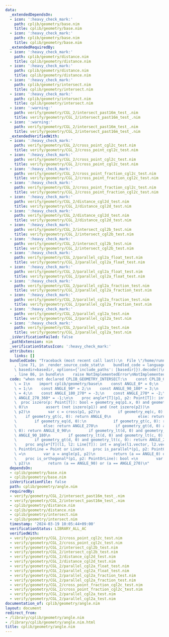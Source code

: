 ```yaml
---
data:
  _extendedDependsOn:
  - icon: ':heavy_check_mark:'
    path: cplib/geometry/base.nim
    title: cplib/geometry/base.nim
  - icon: ':heavy_check_mark:'
    path: cplib/geometry/base.nim
    title: cplib/geometry/base.nim
  _extendedRequiredBy:
  - icon: ':heavy_check_mark:'
    path: cplib/geometry/distance.nim
    title: cplib/geometry/distance.nim
  - icon: ':heavy_check_mark:'
    path: cplib/geometry/distance.nim
    title: cplib/geometry/distance.nim
  - icon: ':heavy_check_mark:'
    path: cplib/geometry/intersect.nim
    title: cplib/geometry/intersect.nim
  - icon: ':heavy_check_mark:'
    path: cplib/geometry/intersect.nim
    title: cplib/geometry/intersect.nim
  - icon: ':warning:'
    path: verify/geometry/CGL_2/intersect_past16m_test_.nim
    title: verify/geometry/CGL_2/intersect_past16m_test_.nim
  - icon: ':warning:'
    path: verify/geometry/CGL_2/intersect_past16m_test_.nim
    title: verify/geometry/CGL_2/intersect_past16m_test_.nim
  _extendedVerifiedWith:
  - icon: ':heavy_check_mark:'
    path: verify/geometry/CGL_2/cross_point_cgl2c_test.nim
    title: verify/geometry/CGL_2/cross_point_cgl2c_test.nim
  - icon: ':heavy_check_mark:'
    path: verify/geometry/CGL_2/cross_point_cgl2c_test.nim
    title: verify/geometry/CGL_2/cross_point_cgl2c_test.nim
  - icon: ':heavy_check_mark:'
    path: verify/geometry/CGL_2/cross_point_fraction_cgl2c_test.nim
    title: verify/geometry/CGL_2/cross_point_fraction_cgl2c_test.nim
  - icon: ':heavy_check_mark:'
    path: verify/geometry/CGL_2/cross_point_fraction_cgl2c_test.nim
    title: verify/geometry/CGL_2/cross_point_fraction_cgl2c_test.nim
  - icon: ':heavy_check_mark:'
    path: verify/geometry/CGL_2/distance_cgl2d_test.nim
    title: verify/geometry/CGL_2/distance_cgl2d_test.nim
  - icon: ':heavy_check_mark:'
    path: verify/geometry/CGL_2/distance_cgl2d_test.nim
    title: verify/geometry/CGL_2/distance_cgl2d_test.nim
  - icon: ':heavy_check_mark:'
    path: verify/geometry/CGL_2/intersect_cgl2b_test.nim
    title: verify/geometry/CGL_2/intersect_cgl2b_test.nim
  - icon: ':heavy_check_mark:'
    path: verify/geometry/CGL_2/intersect_cgl2b_test.nim
    title: verify/geometry/CGL_2/intersect_cgl2b_test.nim
  - icon: ':heavy_check_mark:'
    path: verify/geometry/CGL_2/parallel_cgl2a_float_test.nim
    title: verify/geometry/CGL_2/parallel_cgl2a_float_test.nim
  - icon: ':heavy_check_mark:'
    path: verify/geometry/CGL_2/parallel_cgl2a_float_test.nim
    title: verify/geometry/CGL_2/parallel_cgl2a_float_test.nim
  - icon: ':heavy_check_mark:'
    path: verify/geometry/CGL_2/parallel_cgl2a_fraction_test.nim
    title: verify/geometry/CGL_2/parallel_cgl2a_fraction_test.nim
  - icon: ':heavy_check_mark:'
    path: verify/geometry/CGL_2/parallel_cgl2a_fraction_test.nim
    title: verify/geometry/CGL_2/parallel_cgl2a_fraction_test.nim
  - icon: ':heavy_check_mark:'
    path: verify/geometry/CGL_2/parallel_cgl2a_test.nim
    title: verify/geometry/CGL_2/parallel_cgl2a_test.nim
  - icon: ':heavy_check_mark:'
    path: verify/geometry/CGL_2/parallel_cgl2a_test.nim
    title: verify/geometry/CGL_2/parallel_cgl2a_test.nim
  _isVerificationFailed: false
  _pathExtension: nim
  _verificationStatusIcon: ':heavy_check_mark:'
  attributes:
    links: []
  bundledCode: "Traceback (most recent call last):\n  File \"/home/runner/.local/lib/python3.10/site-packages/onlinejudge_verify/documentation/build.py\"\
    , line 71, in _render_source_code_stat\n    bundled_code = language.bundle(stat.path,\
    \ basedir=basedir, options={'include_paths': [basedir]}).decode()\n  File \"/home/runner/.local/lib/python3.10/site-packages/onlinejudge_verify/languages/nim.py\"\
    , line 86, in bundle\n    raise NotImplementedError\nNotImplementedError\n"
  code: "when not declared CPLIB_GEOMETRY_INTERSECT:\n    const CPLIB_GEOMETRY_INTERSECT*\
    \ = 1\n    import cplib/geometry/base\n    const ANGLE_0* = 0;\n    const ANGLE_0_90*\
    \ = 1;\n    const ANGLE_90* = 2;\n    const ANGLE_90_180* = 3;\n    const ANGLE_180*\
    \ = 4;\n    const ANGLE_180_270* = -3;\n    const ANGLE_270* = -2;\n    const\
    \ ANGLE_270_360* = -1;\n\n    proc angle*[T](p1, p2: Point[T]): int =\n      \
    \  proc iszero(p: Point[T]): bool = geometry_eq(p1.x, 0) and geometry_eq(p1.y,\
    \ 0)\n        assert (not iszero(p1)) and (not iszero(p2))\n        var d = dot(p1,\
    \ p2)\n        var c = cross(p1, p2)\n        if geometry_eq(c, 0):\n        \
    \    if geometry_gt(c, 0): return ANGLE_0\n            else: return ANGLE_180\n\
    \        if geometry_eq(d, 0):\n            if geometry_gt(c, 0): return ANGLE_90\n\
    \            else: return ANGLE_270\n        if geometry_gt(d, 0) and geometry_gt(c,\
    \ 0): return ANGLE_0_90\n        if geometry_lt(d, 0) and geometry_gt(c, 0): return\
    \ ANGLE_90_180\n        if geometry_lt(d, 0) and geometry_lt(c, 0): return ANGLE_180_270\n\
    \        if geometry_gt(d, 0) and geometry_lt(c, 0): return ANGLE_270_360\n\n\
    \    proc angle*[T](l1, l2: Line[T]): int = angle(l1.vector, l2.vector)\n    type\
    \ PointOrLine = Point or Line\n    proc is_parallel*(p1, p2: PointOrLine): bool\
    \ =\n        var a = angle(p1, p2)\n        return (a == ANGLE_0) or (a == ANGLE_180)\n\
    \    proc is_orthogonal*(p1, p2: PointOrLine): bool =\n        var a = angle(p1,\
    \ p2)\n        return (a == ANGLE_90) or (a == ANGLE_270)\n"
  dependsOn:
  - cplib/geometry/base.nim
  - cplib/geometry/base.nim
  isVerificationFile: false
  path: cplib/geometry/angle.nim
  requiredBy:
  - verify/geometry/CGL_2/intersect_past16m_test_.nim
  - verify/geometry/CGL_2/intersect_past16m_test_.nim
  - cplib/geometry/distance.nim
  - cplib/geometry/distance.nim
  - cplib/geometry/intersect.nim
  - cplib/geometry/intersect.nim
  timestamp: '2024-03-19 10:05:44+09:00'
  verificationStatus: LIBRARY_ALL_AC
  verifiedWith:
  - verify/geometry/CGL_2/cross_point_cgl2c_test.nim
  - verify/geometry/CGL_2/cross_point_cgl2c_test.nim
  - verify/geometry/CGL_2/intersect_cgl2b_test.nim
  - verify/geometry/CGL_2/intersect_cgl2b_test.nim
  - verify/geometry/CGL_2/distance_cgl2d_test.nim
  - verify/geometry/CGL_2/distance_cgl2d_test.nim
  - verify/geometry/CGL_2/parallel_cgl2a_float_test.nim
  - verify/geometry/CGL_2/parallel_cgl2a_float_test.nim
  - verify/geometry/CGL_2/parallel_cgl2a_fraction_test.nim
  - verify/geometry/CGL_2/parallel_cgl2a_fraction_test.nim
  - verify/geometry/CGL_2/cross_point_fraction_cgl2c_test.nim
  - verify/geometry/CGL_2/cross_point_fraction_cgl2c_test.nim
  - verify/geometry/CGL_2/parallel_cgl2a_test.nim
  - verify/geometry/CGL_2/parallel_cgl2a_test.nim
documentation_of: cplib/geometry/angle.nim
layout: document
redirect_from:
- /library/cplib/geometry/angle.nim
- /library/cplib/geometry/angle.nim.html
title: cplib/geometry/angle.nim
---
```

